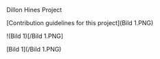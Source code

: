 Dillon Hines Project

[Contribution guidelines for this project](Bild 1.PNG)

!(Bild 1)[/Bild 1.PNG]

[Bild 1](/Bild 1.PNG) 
